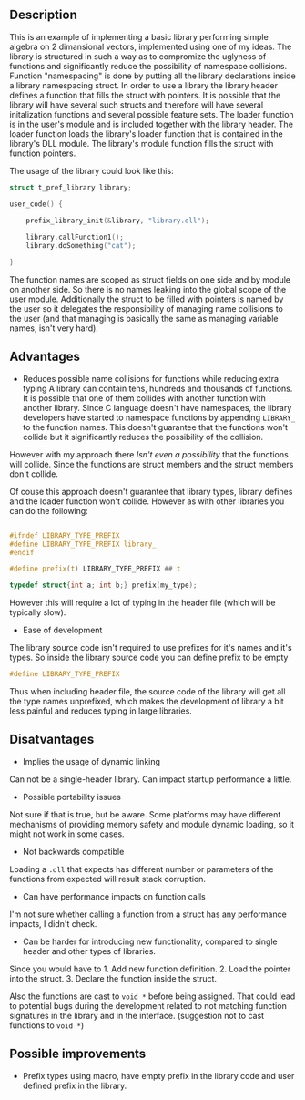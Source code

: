## Description

This is an example of implementing a basic library performing simple algebra on 2 dimansional vectors, implemented using one of my ideas. The library is structured in such a way as to compromize the uglyness of functions and significantly reduce the possibility of namespace collisions. Function "namespacing" is done by putting all the library declarations inside a library namespacing struct. In order to use a library the library header defines a function that fills the struct with pointers. It is possible that the library will have several such structs and therefore will have several initalization functions and several possible feature sets. The loader function is in the user's module and is included together with the library header. The loader function loads the library's loader function that is contained in the library's DLL module. The library's module function fills the struct with function pointers. 

The usage of the library could look like this:
```c
struct t_pref_library library;

user_code() {

    prefix_library_init(&library, "library.dll");
    
    library.callFunction1();
    library.doSomething("cat");

}

```

The function names are scoped as struct fields on one side and by module on another side. So there is no names leaking into the global scope of the user module. Additionally the struct to be filled with pointers is named by the user so it delegates the responsibility of managing name collisions to the user (and that managing is basically the same as managing variable names, isn't very hard).

## Advantages
- Reduces possible name collisions for functions while reducing extra typing
A library can contain tens, hundreds and thousands of functions. It is possible that one of them collides with another function with another library. Since C language doesn't have namespaces, the library developers have started to namespace functions by appending `LIBRARY_` to the function names. This doesn't guarantee that the functions won't collide but it significantly reduces the possibility of the collision.

However with my approach there *Isn't even a possibility* that the functions will collide. Since the functions are struct members and the struct members don't collide.

Of couse this approach doesn't guarantee that library types, library defines and the loader function won't collide. However as with other libraries you can do the following:
```c

#ifndef LIBRARY_TYPE_PREFIX
#define LIBRARY_TYPE_PREFIX library_
#endif

#define prefix(t) LIBRARY_TYPE_PREFIX ## t

typedef struct{int a; int b;} prefix(my_type);
```

However this will require a lot of typing in the header file (which will be typically slow).

- Ease of development

The library source code isn't required to use prefixes for it's names and it's types. So inside the library source code you can define prefix to be empty
```c
#define LIBRARY_TYPE_PREFIX
```
Thus when including header file, the source code of the library will get all the type names unprefixed, which makes the development of library a bit less painful and reduces typing in large libraries.

## Disatvantages

- Implies the usage of dynamic linking

Can not be a single-header library. Can impact startup performance a little.

- Possible portability issues

Not sure if that is true, but be aware. Some platforms may have different mechanisms of providing memory safety and module dynamic loading, so it might not work in some cases.

- Not backwards compatible

Loading a `.dll` that expects has different number or parameters of the functions from expected will result stack corruption.

- Can have performance impacts on function calls

I'm not sure whether calling a function from a struct has any performance impacts, I didn't check.

- Can be harder for introducing new functionality, compared to single header and other types of libraries.

Since you would have to
    1. Add new function definition.
    2. Load the pointer into the struct.
    3. Declare the function inside the struct.

Also the functions are cast to `void *` before being assigned. That could lead to potential bugs during the development related to not matching function signatures in the library and in the interface. (suggestion not to cast functions to `void *`)

## Possible improvements

- Prefix types using macro, have empty prefix in the library code and user defined prefix in the library.
